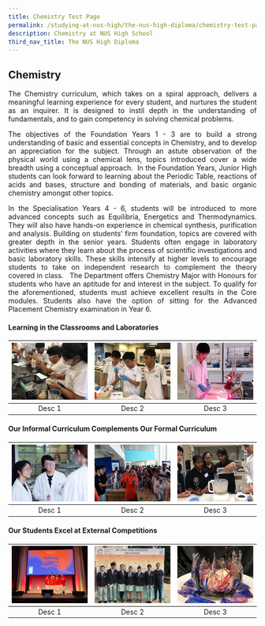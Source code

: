 ```yaml
---
title: Chemistry Test Page
permalink: /studying-at-nus-high/the-nus-high-diploma/chemistry-test-page/
description: Chemistry at NUS High School
third_nav_title: The NUS High Diploma
---
```

## Chemistry

<div style="text-align: justify; display: block">
The Chemistry curriculum, which takes on a spiral approach, delivers a meaningful learning experience for every student, and nurtures the student as an inquirer. It is designed to instil depth in the understanding of fundamentals, and to gain competency in solving chemical problems. 

The objectives of the Foundation Years 1 - 3 are to build a strong understanding of basic and essential concepts in Chemistry, and to develop an appreciation for the subject. Through an astute observation of the physical world using a chemical lens, topics introduced cover a wide breadth using a conceptual approach.  In the Foundation Years, Junior High students can look forward to learning about the Periodic Table, reactions of acids and bases, structure and bonding of materials, and basic organic chemistry amongst other topics.  

In the Specialisation Years 4 - 6, students will be introduced to more advanced concepts such as Equilibria, Energetics and Thermodynamics. They will also have hands-on experience in chemical synthesis, purification and analysis. Building on students’ firm foundation, topics are covered with greater depth in the senior years. Students often engage in laboratory activities where they learn about the process of scientific investigations and basic laboratory skills. These skills intensify at higher levels to encourage students to take on independent research to complement the theory covered in class.   The Department offers Chemistry Major with Honours for students who have an aptitude for and interest in the subject. To qualify for the aforementioned, students must achieve excellent results in the Core modules. Students also have the option of sitting for the Advanced Placement Chemistry examination in Year 6.
 </div>

#### Learning in the Classrooms and Laboratories

<table>
	<thead>
		<tr>
			<th style="align: center">
				<img src="/images/Chemistry/Picture 1.jpg" style="width:500px" >
			</th>
			<th style="align: center">
				<img src="/images/Chemistry/Picture 2.jpg" style="width:500px" >
			</th>
			<th style="align: center">
				<img src="/images/Chemistry/Picture 3.jpg" style=" width:500px;">
			</th>
		</tr>
	</thead>
	<tbody>
		<tr>
			<td style="text-align:center" > Desc 1 </td>
			<td style="text-align:center" > Desc 2 </td>
			<td style="text-align:center"> Desc 3 </td>
		</tr>
	</tbody>
</table>


#### Our Informal Curriculum Complements Our Formal Curriculum

<table>
	<thead>
		<tr>
			<th style="align: center">
				<img src="/images/Chemistry/Picture 4.jpg" style="width:500px" >
			</th>
			<th style="align: center">
				<img src="/images/Chemistry/Picture 5.jpg" style="width:500px" >
			</th>
			<th style="align: center">
				<img src="/images/Chemistry/Picture 6.jpg" style=" width:500px;">
			</th>
		</tr>
	</thead>
	<tbody>
		<tr>
			<td style="text-align:center" > Desc 1 </td>
			<td style="text-align:center" > Desc 2 </td>
			<td style="text-align:center"> Desc 3 </td>
		</tr>
	</tbody>
</table>

#### Our Students Excel at External Competitions

<table>
	<thead>
		<tr>
			<th style="align: center">
				<img src="/images/Chemistry/Picture 7.jpg" style="width:500px" >
			</th>
			<th style="align: center">
				<img src="/images/Chemistry/Picture 8.jpg" style="width:500px" >
			</th>
			<th style="align: center">
				<img src="/images/Chemistry/Picture 9.jpg" style=" width:500px;">
			</th>
		</tr>
	</thead>
	<tbody>
		<tr>
			<td style="text-align:center" > Desc 1 </td>
			<td style="text-align:center" > Desc 2 </td>
			<td style="text-align:center"> Desc 3 </td>
		</tr>
	</tbody>
</table>